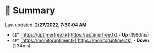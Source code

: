 # 📖 Summary
Last updated: **2/27/2022, 7:30:04 AM**

- `GET` [https://uptimerfree.tk](https://uptimerfree.tk) - **Up** (1990ms)
- `GET` [https://monitoruptimer.tk](https://monitoruptimer.tk) - **Down** (234ms)
